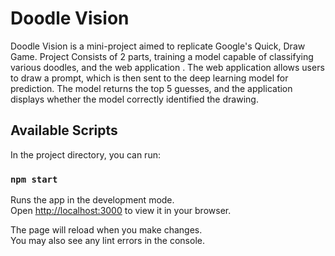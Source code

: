# Doodle Vision
Doodle Vision is a mini-project aimed to replicate Google's Quick, Draw Game. Project Consists of 2 parts, training a model capable of classifying various doodles, and the web application . The web application allows users to draw a prompt, which is then sent to the deep learning model for prediction. The model returns the top 5 guesses, and the application displays whether the model correctly identified the drawing. 

## Available Scripts

In the project directory, you can run:

### `npm start`

Runs the app in the development mode.\
Open [http://localhost:3000](http://localhost:3000) to view it in your browser.

The page will reload when you make changes.\
You may also see any lint errors in the console.
